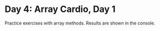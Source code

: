 # Day 4: Array Cardio, Day 1

Practice exercises with array methods. Results are shown in the console.